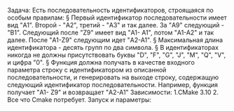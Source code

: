 Задача:
Есть последовательность идентификаторов, строящаяся по особым правилам:
§ Первый идентификатор последовательности имеет вид "A1". Второй - "A2", третий -
"A3" и так далее. За "A9" следующий - "B1". Следующий после "Z9" имеет вид "A1-
A1", потом "A1-A2" и так далее. После "A1-Z9" следующим идет "A2-A1".
§ Максимальная длина идентификатора - десять групп по два символа.
§ В идентификаторах никогда не должны присутствовать буквы "D", "F", "G", "J", "M",
"Q", "V", и цифра "0".
§ Функция должна получать в качестве входного параметра строку с идентификатором
из описанной последовательности, и генерировать на выходе строку, содержащую
следующий идентификатор последовательности. Например, функция получает "A1-
Z9" и возвращает "A2-A1"
Зависимости:
1.CMake 3.10
2. Все что Cmake потребует.
Запуск и параметры:
